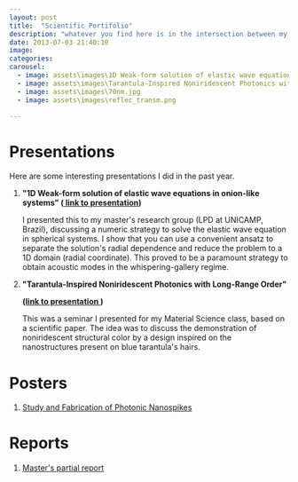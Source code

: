 ```yaml
---
layout: post
title:  "Scientific Portifolio"
description: "whatever you find here is in the intersection between my favorite topics, nice illustrations and projects that are mature enough for me to enthusiastically talk about it (note to my advisors: cheers). I'll post more as new projects leave the "TOP SECRET" realm. "
date: 2013-07-03 21:40:10
image: 
categories:
carousel:
  - image: assets\images\1D Weak-form solution of elastic wave equations in onion-like systems.png
  - image: assets\images\Tarantula-Inspired Noniridescent Photonics with Long-Range Order.png
  - image: assets\images\70nm.jpg
  - image: assets\images\reflec_transm.png

---
```


<h1>Presentations</h1>
Here are some interesting presentations I did in the past year.
<ol>
<li><p> <b>"1D Weak-form solution of elastic wave equations in onion-like systems" 
 (<a href="https://docs.google.com/presentation/d/1D7fE_lGH47Q02TlPv0cQA6BKaFdV_qgyC5zr5-mqHyc/edit?usp=sharing"> link to presentation</a>)</b></p>
 <p>I presented this to my master's research group (LPD at UNICAMP, Brazil), discussing a numeric strategy to solve the elastic wave equation in spherical systems. I show that you can use a convenient ansatz to separate the solution's radial dependence and reduce the problem to a 1D domain (radial coordinate). This proved to be a paramount strategy to obtain acoustic modes in the whispering-gallery regime.<p></li>


<li><p> <b>"Tarantula-Inspired Noniridescent Photonics with Long-Range Order"</p>
(<a href="https://docs.google.com/presentation/d/1AUnUDuvDBSN_g6OFbsxFahFdBEr2ANEm5IaHp-pYffs/edit?usp=sharing">link to presentation </a>)</b> 
 <p>This was a seminar I presented for my Material Science class, based on a scientific paper. The idea was to discuss the demonstration of noniridescent structural color by a design inspired on the nanostructures present on blue tarantula's hairs.</p></li>
</ol>

<h1>Posters</h1>
<ol>
<li><a href="assets/pdf/Poster_PIBIC2017.pdf" target="blank">Study and Fabrication of Photonic Nanospikes</a> </li>
</ol>

<h1>Reports</h1>
<ol>
<li><a href="assets/pdf/Relatorio_Parcial_FAPESP_corrigido.pdf" target="blank">Master's partial report</a></li>
</ol>